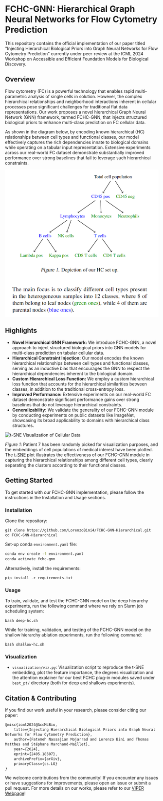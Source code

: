 # FCHC-GNN: Hierarchical Graph Neural Networks for Flow Cytometry Prediction
This repository contains the official implementation of our paper titled "Injecting Hierarchical Biological Priors into Graph Neural Networks for Flow Cytometry Prediction" currently under peer-review at the ICML 2024 Workshop on Accessible and Efficient Foundation Models for Biological Discovery.

## Overview
Flow cytometry (FC) is a powerful technology that enables rapid multi-parametric analysis of single cells in solution. However, the complex hierarchical relationships and neighborhood interactions inherent in cellular processes pose significant challenges for traditional flat data representations. Our work proposes a novel hierarchical Graph Neural Network (GNN) framework, termed FCHC-GNN, that injects structured biological priors to enhance multi-class prediction on FC cellular data.

As shown in the diagram below, by encoding known hierarchical (HC) relationships between cell types and functional classes, our model effectively captures the rich dependencies innate to biological domains while operating on a tabular input representation. Extensive experiments across our real-world FC dataset demonstrate substantially improved performance over strong baselines that fail to leverage such hierarchical constraints.

![hierarchy_structure](figures/hier.png) 

## Highlights

- **Novel Hierarchical GNN Framework:** We introduce FCHC-GNN, a novel approach to inject structured biological priors into GNN models for multi-class prediction on tabular cellular data.
- **Hierarchical Constraint Injection:** Our model encodes the known hierarchical relationships between cell types and functional classes, serving as an inductive bias that encourages the GNN to respect the hierarchical dependencies inherent to the biological domain.
- **Custom Hierarchical Loss Function:** We employ a custom hierarchical loss function that accounts for the hierarchical similarities between classes, in addition to the traditional cross-entropy loss.
- **Improved Performance:** Extensive experiments on our real-world FC dataset demonstrate significant performance gains over strong baselines that do not leverage hierarchical constraints.
- **Generalizability:** We validate the generality of our FCHC-GNN module by conducting experiments on public datasets like ImageNet, showcasing its broad applicability to domains with hierarchical class structures.

![t-SNE Visualization of Cellular Data](figures/tSNE_7_white.png)

_Figure 1_: Patient 7 has been randomly picked for visualization purposes, and the embeddings of cell populations of medical interest have been plotted. The [t-SNE](https://www.jmlr.org/papers/volume9/vandermaaten08a/vandermaaten08a.pdf?fbcl) plot illustrates the effectiveness of our FCHC-GNN module in capturing the hierarchical relationships among different cell types, clearly separating the clusters according to their functional classes. 

## Getting Started

To get started with our FCHC-GNN implementation, please follow the instructions in the Installation and Usage sections.

### Installation

Clone the repository:
```
git clone https://github.com/LorenzoBini4/FCHC-GNN-Hierarchical.git
cd FCHC-GNN-Hierarchical
```

Set-up conda `environment.yaml` file:
```bash
conda env create -f environment.yaml
conda activate fchc-gnn
```

Alternatively, install the requirements:
```
pip install -r requirements.txt
```

### Usage
To train, validate, and test the FCHC-GNN model on the deep hierarchy experiments, run the following command where we rely on Slurm job scheduling system:
```
bash deep-hc.sh 
```

While for training, validation, and testing of the FCHC-GNN model on the shallow hierarchy ablation experiments, run the following command:
```
bash shallow-hc.sh 
```

### Visualization
- `visualization/viz.py`: Visualization script to reproduce the t-SNE embedding, plot the feature importance, the degrees visualization and the attention explainer for our best FCHC plug-in modules saved under `best_pt/` directory (both for deep and shallows experiments).

## Citation & Contributing 
If you find our work useful in your research, please consider citing our paper:
```
@misc{icml2024@AccMLBio,
    title={Injecting Hierarchical Biological Priors into Graph Neural Networks for Flow Cytometry Prediction},
    author={Fatemeh Nassajian Mojarrad and Lorenzo Bini and Thomas Matthes and Stéphane Marchand-Maillet},
    year={2024},
    eprint={2405.18507},
    archivePrefix={arXiv},
    primaryClass={cs.LG}
}
```
We welcome contributions from the community! If you encounter any issues or have suggestions for improvements, please open an issue or submit a pull request. For more details on our works, please refer to our  [VIPER Webpage](https://viper-geneva.github.io/)!
